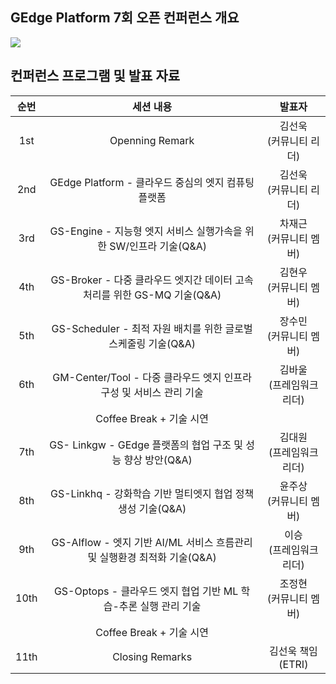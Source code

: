 ﻿## GEdge Platform 7회 오픈 컨퍼런스 개요
<p align="left">
  <img src="https://github.com/gedge-platform/docs/blob/main/conference/7th/images/cccr_edm.jpg">

</p>

## 컨퍼런스 프로그램 및 발표 자료
| 순번 | 세션 내용 | 발표자 |
|:---------------------------------: | :---------------------------------: | :---------------------------------: |
|  1st  | Openning Remark | 김선욱<BR>(커뮤니티 리더) |
|  2nd  | GEdge Platform - 클라우드 중심의 엣지 컴퓨팅 플랫폼 | 김선욱<BR>(커뮤니티 리더) |
|  3rd  | GS-Engine - 지능형 엣지 서비스 실행가속을 위한 SW/인프라 기술(Q&A) | 차재근<BR>(커뮤니티 멤버) |
|  4th  | GS-Broker - 다중 클라우드 엣지간 데이터 고속처리를 위한 GS-MQ 기술(Q&A) | 김현우<BR>(커뮤니티 멤버) |
|  5th  | GS-Scheduler - 최적 자원 배치를 위한 글로벌 스케줄링 기술(Q&A) | 장수민<BR>(커뮤니티 멤버) |
|  6th  | GM-Center/Tool - 다중 클라우드 엣지 인프라 구성 및 서비스 관리 기술 | 김바울<BR>(프레임워크 리더) |
|       |Coffee Break + 기술 시연  
|  7th  | GS- Linkgw - GEdge 플랫폼의 협업 구조 및 성능 향상 방안(Q&A) | 김대원<BR>(프레임워크 리더) |
|  8th  | GS-Linkhq - 강화학습 기반 멀티엣지 협업 정책 생성 기술(Q&A) | 윤주상<BR>(커뮤니티 멤버) |
|  9th  | GS-AIflow - 엣지 기반 AI/ML 서비스 흐름관리 및 실행환경 최적화 기술(Q&A) | 이승<BR>(프레임워크 리더) |
|  10th  | GS-Optops - 클라우드 엣지 협업 기반 ML 학습-추론 실행 관리 기술 | 조정현<BR>(커뮤니티 멤버) |
|       | Coffee Break + 기술 시연
|  11th  | Closing Remarks | 김선욱 책임<BR>(ETRI) |
<BR>
